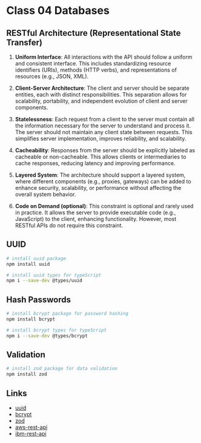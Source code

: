 # Class 04 Databases

## RESTful Architecture (Representational State Transfer)

1. **Uniform Interface**: All interactions with the API should follow a uniform and consistent interface. This includes standardizing resource identifiers (URIs), methods (HTTP verbs), and representations of resources (e.g., JSON, XML).

2. **Client-Server Architecture**: The client and server should be separate entities, each with distinct responsibilities. This separation allows for scalability, portability, and independent evolution of client and server components.

3. **Statelessness**: Each request from a client to the server must contain all the information necessary for the server to understand and process it. The server should not maintain any client state between requests. This simplifies server implementation, improves reliability, and scalability.

4. **Cacheability**: Responses from the server should be explicitly labeled as cacheable or non-cacheable. This allows clients or intermediaries to cache responses, reducing latency and improving performance.

5. **Layered System**: The architecture should support a layered system, where different components (e.g., proxies, gateways) can be added to enhance security, scalability, or performance without affecting the overall system behavior.

6. **Code on Demand (optional)**: This constraint is optional and rarely used in practice. It allows the server to provide executable code (e.g., JavaScript) to the client, enhancing functionality. However, most RESTful APIs do not require this constraint.

## UUID

```bash
# install uuid package
npm install uuid

# install uuid types for typeScript
npm i --save-dev @types/uuid
```

## Hash Passwords

```bash
# install bcrypt package for password hashing
npm install bcrypt

# install bcrypt types for typeScript
npm i --save-dev @types/bcrypt
```

## Validation

```bash
# install zod package for data validation
npm install zod
```

## Links

- [uuid](https://www.npmjs.com/package/uuid)
- [bcrypt](https://www.npmjs.com/package/bcrypt)
- [zod](https://zod.dev/)
- [aws-rest-api](https://aws.amazon.com/pt/what-is/restful-api/)
- [ibm-rest-api](https://www.ibm.com/br-pt/topics/rest-apis)
